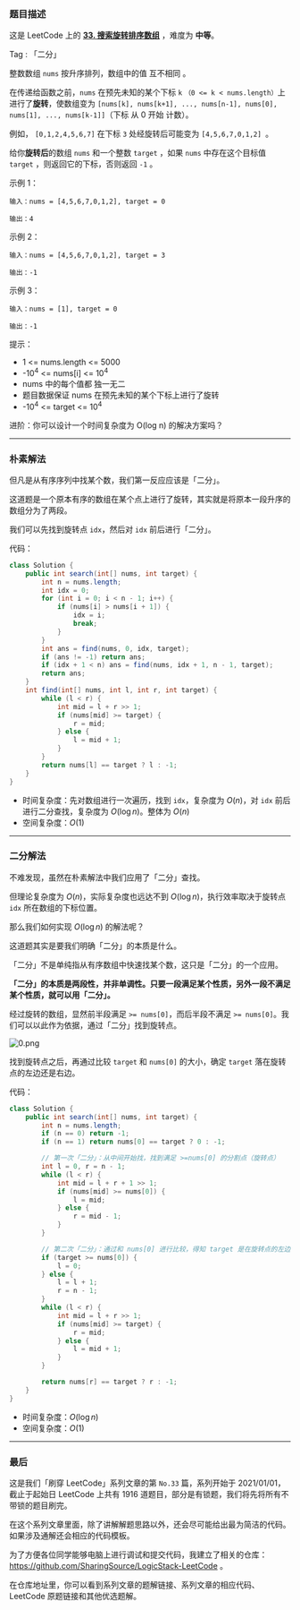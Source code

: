 ### 题目描述

这是 LeetCode 上的 **[33. 搜索旋转排序数组](https://leetcode-cn.com/problems/search-in-rotated-sorted-array/solution/shua-chuan-lc-yan-ge-ologn100yi-qi-kan-q-xifo/)** ，难度为 **中等**。

Tag : 「二分」



整数数组 `nums` 按升序排列，数组中的值 互不相同 。

在传递给函数之前，`nums` 在预先未知的某个下标 `k` `（0 <= k < nums.length）`上进行了**旋转**，使数组变为 `[nums[k], nums[k+1], ..., nums[n-1], nums[0], nums[1], ..., nums[k-1]]`（下标 从 0 开始 计数）。

例如， `[0,1,2,4,5,6,7]` 在下标 `3` 处经旋转后可能变为 `[4,5,6,7,0,1,2] `。

给你**旋转后**的数组 `nums` 和一个整数 `target` ，如果 `nums` 中存在这个目标值 `target` ，则返回它的下标，否则返回 `-1` 。



示例 1：
```
输入：nums = [4,5,6,7,0,1,2], target = 0

输出：4
```
示例 2：
```
输入：nums = [4,5,6,7,0,1,2], target = 3

输出：-1
```
示例 3：
```
输入：nums = [1], target = 0

输出：-1
```

提示：
* 1 <= nums.length <= 5000
* -$10^4$ <= nums[i] <= $10^4$
* nums 中的每个值都 独一无二
* 题目数据保证 nums 在预先未知的某个下标上进行了旋转
* -$10^4$ <= target <= $10^4$

进阶：你可以设计一个时间复杂度为 O(log n) 的解决方案吗？

---

### 朴素解法

但凡是从有序序列中找某个数，我们第一反应应该是「二分」。

这道题是一个原本有序的数组在某个点上进行了旋转，其实就是将原本一段升序的数组分为了两段。

我们可以先找到旋转点 `idx`，然后对 `idx` 前后进行「二分」。

代码：
```Java []
class Solution {
    public int search(int[] nums, int target) {
        int n = nums.length;
        int idx = 0;
        for (int i = 0; i < n - 1; i++) {
            if (nums[i] > nums[i + 1]) {
                idx = i;
                break;
            }
        }
        int ans = find(nums, 0, idx, target);
        if (ans != -1) return ans;
        if (idx + 1 < n) ans = find(nums, idx + 1, n - 1, target);
        return ans;
    }
    int find(int[] nums, int l, int r, int target) {
        while (l < r) {
            int mid = l + r >> 1;
            if (nums[mid] >= target) {
                r = mid;
            } else {
                l = mid + 1;
            }
        }
        return nums[l] == target ? l : -1;
    }
}
```
* 时间复杂度：先对数组进行一次遍历，找到 `idx`，复杂度为 $O(n)$，对 `idx` 前后进行二分查找，复杂度为 $O(\log{n})$。整体为 $O(n)$
* 空间复杂度：$O(1)$

---

### 二分解法

不难发现，虽然在朴素解法中我们应用了「二分」查找。

但理论复杂度为 $O(n)$，实际复杂度也远达不到 $O(\log{n})$，执行效率取决于旋转点 `idx` 所在数组的下标位置。

那么我们如何实现 $O(\log{n})$ 的解法呢？

这道题其实是要我们明确「二分」的本质是什么。

「二分」不是单纯指从有序数组中快速找某个数，这只是「二分」的一个应用。

**「二分」的本质是两段性，并非单调性。只要一段满足某个性质，另外一段不满足某个性质，就可以用「二分」。**

经过旋转的数组，显然前半段满足 `>= nums[0]`，而后半段不满足 `>= nums[0]`。我们可以以此作为依据，通过「二分」找到旋转点。

![0.png](https://pic.leetcode-cn.com/1611652146-DwiKES-0.png)

找到旋转点之后，再通过比较 `target` 和 `nums[0]` 的大小，确定 `target` 落在旋转点的左边还是右边。

代码：
```java []
class Solution {
    public int search(int[] nums, int target) {
        int n = nums.length;
        if (n == 0) return -1;
        if (n == 1) return nums[0] == target ? 0 : -1;

        // 第一次「二分」：从中间开始找，找到满足 >=nums[0] 的分割点（旋转点）
        int l = 0, r = n - 1;
        while (l < r) {
            int mid = l + r + 1 >> 1;
            if (nums[mid] >= nums[0]) {
                l = mid;
            } else {
                r = mid - 1;
            }
        }

        // 第二次「二分」：通过和 nums[0] 进行比较，得知 target 是在旋转点的左边还是右边
        if (target >= nums[0]) {
            l = 0;
        } else {
            l = l + 1;
            r = n - 1;
        }
        while (l < r) {
            int mid = l + r >> 1;
            if (nums[mid] >= target) {
                r = mid;
            } else {
                l = mid + 1;
            }
        }

        return nums[r] == target ? r : -1;
    }
}
```
* 时间复杂度：$O(\log{n})$
* 空间复杂度：$O(1)$

---

### 最后

这是我们「刷穿 LeetCode」系列文章的第 `No.33` 篇，系列开始于 2021/01/01，截止于起始日 LeetCode 上共有 1916 道题目，部分是有锁题，我们将先将所有不带锁的题目刷完。

在这个系列文章里面，除了讲解解题思路以外，还会尽可能给出最为简洁的代码。如果涉及通解还会相应的代码模板。

为了方便各位同学能够电脑上进行调试和提交代码，我建立了相关的仓库：https://github.com/SharingSource/LogicStack-LeetCode 。

在仓库地址里，你可以看到系列文章的题解链接、系列文章的相应代码、LeetCode 原题链接和其他优选题解。

